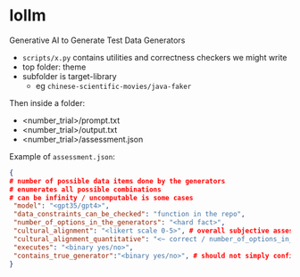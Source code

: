 # lollm
Generative AI to Generate Test Data Generators

* `scripts/x.py` contains utilities and correctness checkers we might write
* top folder: theme
* subfolder is target-library
  * eg `chinese-scientific-movies/java-faker`

Then inside a folder:
* <number_trial>/prompt.txt
* <number_trial>/output.txt
* <number_trial>/assessment.json

Example of `assessment.json`:
```json
{
# number of possible data items done by the generators
# enumerates all possible combinations
# can be infinity / uncomputable is some cases
 "model": "<gpt35/gpt4>",
 "data_constraints_can_be_checked": "function in the repo",
 "number_of_options_in_the_generators": "<hard fact>",
 "cultural_alignment": "<likert scale 0-5>", # overall subjective assessment with expertise
 "cultural_alignment_quantitative": "<~ correct / number_of_options_in_the_generators",
 "executes": "<binary yes/no>",
 "contains_true_generator":"<binary yes/no>", # should not simply configure the library https://gist.github.com/monperrus/744141e76501643c5970e1df0cfa00e4
}
```
